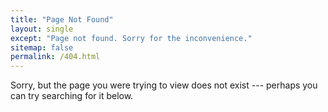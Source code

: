 ```yaml
---
title: "Page Not Found"
layout: single
except: "Page not found. Sorry for the inconvenience."
sitemap: false
permalink: /404.html
---
```


Sorry, but the page you were trying to view does not exist --- perhaps you can try searching for it below.

<script type="text/javascript">
    var GOOG_FIXURL_LANG = 'en';
    var GOOG_FIXURL_SITE = '{{ site.url }}'
</script>
<script type="text/javascript"
    src="//linkhelp.clients.google.com/tbproxy/lh/wm/foxurl.js">
</script>
